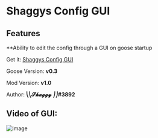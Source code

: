 ﻿# Shaggys Config GUI

## Features

**Ability to edit the config through a GUI on goose startup


Get it: [Shaggys Config GUI](https://github.com/DesktopGooseUnofficial/ResourceHub/releases/download/ShaggyMenu-1.0/ShaggysGooseMenu.zip)

Goose Version: **v0.3**

Mod Version: **v1.0**

Author: **⎝⎝𝓢𝓱𝓪𝓰𝓰𝔂 ⎠⎠#3892**

## Video of GUI:

![image](https://drive.google.com/uc?export=view&id=19GV26yeIFvkMAsZimv8uV5CdWuleE8NV)